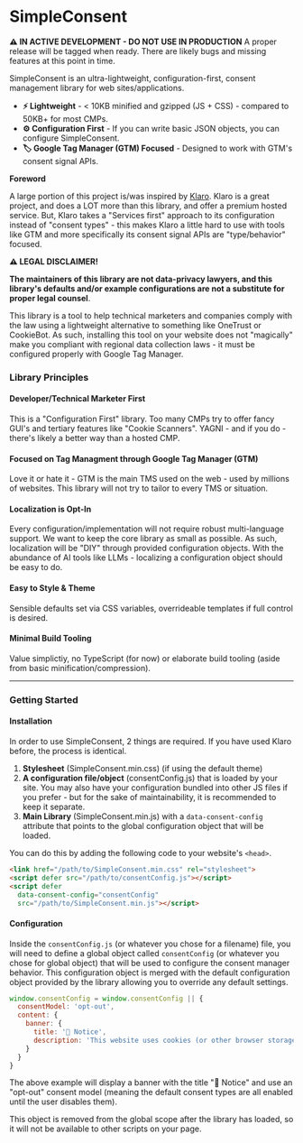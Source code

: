 # SimpleConsent

**⚠️ IN ACTIVE DEVELOPMENT - DO NOT USE IN PRODUCTION**
A proper release will be tagged when ready. There are likely bugs and missing features at this point in time.

SimpleConsent is an ultra-lightweight, configuration-first, consent management library for web sites/applications.

- **⚡️ Lightweight** - < 10KB minified and gzipped (JS + CSS) - compared to 50KB+ for most CMPs.
- **⚙️ Configuration First** - If you can write basic JSON objects, you can configure SimpleConsent.
- **🏷️ Google Tag Manager (GTM) Focused** - Designed to work with GTM's consent signal APIs.

**Foreword**

A large portion of this project is/was inspired by [Klaro](https://duckduckgo.com). Klaro is a great project, and does a LOT more than this library, and offer a premium hosted service. But, Klaro takes a "Services first" approach to its configuration instead of "consent types" - this makes Klaro a little hard to use with tools like GTM and more specifically its consent signal APIs are "type/behavior" focused.

**⚠️ LEGAL DISCLAIMER!** 

**The maintainers of this library are not data-privacy lawyers, and this library's defaults and/or example configurations are not a substitute for proper legal counsel**. 

This library is a tool to help technical marketers and companies comply with the law using a lightweight alternative to something like OneTrust or CookieBot. As such, installing this tool on your website does not "magically" make you compliant with regional data collection laws - it must be configured properly with Google Tag Manager. 

### Library Principles

#### Developer/Technical Marketer First
This is a "Configuration First" library. Too many CMPs try to offer fancy GUI's and tertiary features like "Cookie Scanners". YAGNI - and if you do - there's likely a better way than a hosted CMP. 

#### Focused on Tag Managment through Google Tag Manager (GTM)
Love it or hate it - GTM is the main TMS used on the web - used by millions of websites. This library will not try to tailor to every TMS or situation.

#### Localization is Opt-In
Every configuration/implementation will not require robust multi-language support. We want to keep the core library as small as possible. As such, localization will be "DIY" through provided configuration objects. With the abundance of AI tools like LLMs - localizing a configuration object should be easy to do.

#### Easy to Style & Theme
Sensible defaults set via CSS variables, overrideable templates if full control is desired.

#### Minimal Build Tooling
Value simplictiy, no TypeScript (for now) or elaborate build tooling (aside from basic minification/compression). 

---

### Getting Started

#### Installation

In order to use SimpleConsent, 2 things are required. If you have used Klaro before, the process is identical.

1. **Stylesheet** (SimpleConsent.min.css) (if using the default theme)
2. **A configuration file/object** (consentConfig.js) that is loaded by your site. You may also have your configuration bundled into other JS files if you prefer - but for the sake of maintainability, it is recommended to keep it separate.
3. **Main Library** (SimpleConsent.min.js) with a `data-consent-config` attribute that points to the global configuration object that will be loaded. 

You can do this by adding the following code to your website's `<head>`.

```html
<link href="/path/to/SimpleConsent.min.css" rel="stylesheet">
<script defer src="/path/to/consentConfig.js"></script>
<script defer
  data-consent-config="consentConfig"
  src="/path/to/SimpleConsent.min.js"></script>
```

#### Configuration

Inside the `consentConfig.js` (or whatever you chose for a filename) file, you will need to define a global object called `consentConfig` (or whatever you chose for global object) that will be used to configure the consent manager behavior. This configuration object is merged with the default configuration object provided by the library allowing you to override any default settings. 

```javascript
window.consentConfig = window.consentConfig || {
  consentModel: 'opt-out',
  content: {
    banner: {
      title: '🍪 Notice',
      description: 'This website uses cookies (or other browser storage) to deliver our services and/or analyze our website usage.',
    }
  }
}
```

The above example will display a banner with the title "🍪 Notice" and use an "opt-out" consent model (meaning the default consent types are all enabled until the user disables them).

This object is removed from the global scope after the library has loaded, so it will not be available to other scripts on your page.